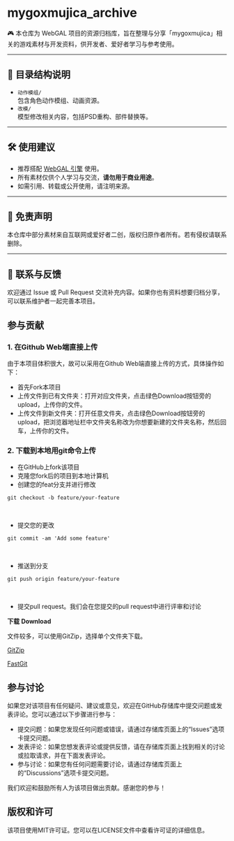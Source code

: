 # mygoxmujica_archive

🎮 本仓库为 WebGAL 项目的资源归档库，旨在整理与分享「mygoxmujica」相关的游戏素材与开发资料，供开发者、爱好者学习与参考使用。

---

## 📁 目录结构说明

- `动作模组/`  
  包含角色动作模组、动画资源。
- `改模/`  
  模型修改相关内容，包括PSD重构、部件替换等。

---

## 🛠 使用建议

- 推荐搭配 [WebGAL 引擎](https://github.com/OpenWebGAL/WebGAL) 使用。
- 所有素材仅供个人学习与交流，**请勿用于商业用途**。
- 如需引用、转载或公开使用，请注明来源。

---

## 📌 免责声明

本仓库中部分素材来自互联网或爱好者二创，版权归原作者所有。若有侵权请联系删除。

---

## 💬 联系与反馈

欢迎通过 Issue 或 Pull Request 交流补充内容。如果你也有资料想要归档分享，可以联系维护者一起完善本项目。

## 参与贡献



### 1. 在Github Web端直接上传



由于本项目体积很大，故可以采用在Github Web端直接上传的方式，具体操作如下：

- 首先Fork本项目
- 上传文件到已有文件夹：打开对应文件夹，点击绿色Download按钮旁的upload，上传你的文件。
- 上传文件到新文件夹：打开任意文件夹，点击绿色Download按钮旁的upload，把浏览器地址栏中文件夹名称改为你想要新建的文件夹名称，然后回车，上传你的文件。

### 2. 下载到本地用git命令上传



- 在GitHub上fork该项目
- 克隆您fork后的项目到本地计算机
- 创建您的feat分支并进行修改

```
git checkout -b feature/your-feature
```

​    

- 提交您的更改

```
git commit -am 'Add some feature'
```

​    

- 推送到分支

```
git push origin feature/your-feature
```

​    

- 提交pull request。我们会在您提交的pull request中进行评审和讨论

**下载** **Download**

文件较多，可以使用GitZip，选择单个文件夹下载。

[GitZip](https://gitzip.org/)

[FastGit](https://fastgit.org/)

## 参与讨论



如果您对该项目有任何疑问、建议或意见，欢迎在GitHub存储库中提交问题或发表评论。您可以通过以下步骤进行参与：

- 提交问题：如果您发现任何问题或错误，请通过存储库页面上的“Issues”选项卡提交问题。
- 发表评论：如果您想发表评论或提供反馈，请在存储库页面上找到相关的讨论或拉取请求，并在下面发表评论。
- 参与讨论：如果您有任何问题需要讨论，请通过存储库页面上的“Discussions”选项卡提交问题。

我们欢迎和鼓励所有人为该项目做出贡献。感谢您的参与！

## 版权和许可



该项目使用MIT许可证。您可以在LICENSE文件中查看许可证的详细信息。
